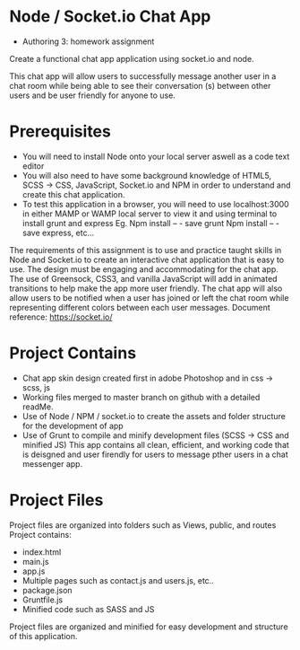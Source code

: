 # Node / Socket.io Chat App  #
- Authoring 3: homework assignment

Create a functional chat app application using socket.io and node.

This chat app will allow users to successfully message another user in a chat room while being able to see their conversation (s) between other users and be user friendly for anyone to use.

# Prerequisites #

- You will need to install Node onto your local server aswell as a code text editor 
- You will also need to have some background knowledge of HTML5, SCSS -> CSS, JavaScript, Socket.io and NPM in order to understand and create this chat application.
- To test this application in a browser, you will need to use localhost:3000 in either MAMP or WAMP local server to view it and using terminal to install grunt and express
	Eg. Npm install – - save grunt 
      Npm install – - save express, etc...

The requirements of this assignment is to use and practice taught skills in Node and Socket.io to create an interactive chat application that is easy to use. The design must be engaging and accommodating for the chat app. The use of Greensock, CSS3, and vanilla JavaScript will add in animated transitions to help make the app more user friendly. 
The chat app will also allow users to be notified when a user has joined or left the chat room while representing different colors between each user messages.
Document reference: https://socket.io/

# Project Contains #

- Chat app skin design created first in adobe Photoshop and in css -> scss, js
- Working files merged to master branch on github with a detailed readMe.
-	Use of Node / NPM / socket.io to create the assets and folder structure for the development of app
- Use of Grunt to compile and minify development files (SCSS -> CSS and minified JS)
This app contains all clean, efficient, and working code that is deisgned and user firendly for users to message pther users in a chat messenger app. 

# Project Files #
Project files are organized into folders such as Views, public, and routes 
Project contains: 
- index.html
- main.js
- app.js
- Multiple pages such as contact.js and users.js, etc..
- package.json
- Gruntfile.js
- Minified code such as SASS and JS

Project files are organized and minified for easy development and structure of this application.
